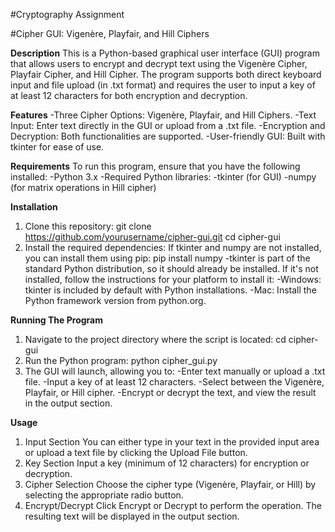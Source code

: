 #Cryptography Assignment

#Cipher GUI: Vigenère, Playfair, and Hill Ciphers

**Description**
This is a Python-based graphical user interface (GUI) program that allows users to encrypt and decrypt text using the Vigenère Cipher, Playfair Cipher, and Hill Cipher. 
The program supports both direct keyboard input and file upload (in .txt format) and requires the user to input a key of at least 12 characters for both encryption and decryption.

**Features**
-Three Cipher Options: Vigenère, Playfair, and Hill Ciphers.
-Text Input: Enter text directly in the GUI or upload from a .txt file.
-Encryption and Decryption: Both functionalities are supported.
-User-friendly GUI: Built with tkinter for ease of use.

**Requirements**
To run this program, ensure that you have the following installed:
-Python 3.x
-Required Python libraries:
-tkinter (for GUI)
-numpy (for matrix operations in Hill cipher)

**Installation**
1. Clone this repository:
   git clone https://github.com/yourusername/cipher-gui.git
   cd cipher-gui
2. Install the required dependencies: If tkinter and numpy are not installed, you can install them using pip:
   pip install numpy
   -tkinter is part of the standard Python distribution, so it should already be installed. If it's not installed, follow the instructions for your platform to install it:
   -Windows: tkinter is included by default with Python installations.
   -Mac: Install the Python framework version from python.org.
   
**Running The Program**
1. Navigate to the project directory where the script is located:
   cd cipher-gui
2. Run the Python program:
   python cipher_gui.py
3. The GUI will launch, allowing you to:
-Enter text manually or upload a .txt file.
-Input a key of at least 12 characters.
-Select between the Vigenère, Playfair, or Hill cipher.
-Encrypt or decrypt the text, and view the result in the output section.

**Usage**
1. Input Section
You can either type in your text in the provided input area or upload a text file by clicking the Upload File button.
2. Key Section
Input a key (minimum of 12 characters) for encryption or decryption.
3. Cipher Selection
Choose the cipher type (Vigenère, Playfair, or Hill) by selecting the appropriate radio button.
4. Encrypt/Decrypt
Click Encrypt or Decrypt to perform the operation. The resulting text will be displayed in the output section.
